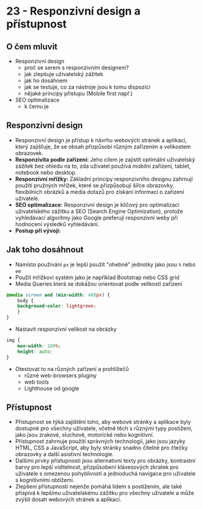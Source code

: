 # 23 - Responzivní design a přístupnost

## O čem mluvit
- Responzivní design
	- proč se serem s responzivním designem?
	- jak zlepšuje uživatelský zážitek
	- jak ho dosáhnem
	- jak se testuje, co za nástroje jsou k tomu dispozici
	- nějaké principy přístupu (Mobile first např.)
- SEO optimalizace
	- k čemu je


## Responzivní design
- Responzivní design je přístup k návrhu webových stránek a aplikací, který zajišťuje, že se obsah přizpůsobí různým zařízením a velikostem obrazovek.
- **Responzivita podle zařízení:** Jeho cílem je zajistit optimální uživatelský zážitek bez ohledu na to, zda uživatel používá mobilní zařízení, tablet, notebook nebo desktop.
- **Responzivní mřížky:** Základní principy responzivního designu zahrnují použití pružných mřížek, které se přizpůsobují šířce obrazovky, flexibilních obrázků a media dotazů pro získání informací o zařízení uživatele.
- **SEO optimalizace:** Responzivní design je klíčový pro optimalizaci uživatelského zážitku a SEO (Search Engine Optimization), protože vyhledávací algoritmy jako Google preferují responzivní weby při hodnocení výsledků vyhledávání.
- **Postup při vývoji:** 

## Jak toho dosáhnout
- Namísto používání `px` je lepší použít "ohebné" jednotky jako jsou `%` nebo `em` 
- Použít mřížkoví systém jako je například Bootstrap nebo CSS grid
- Media Queries která se dokážou orientovat podle velikosti zařízení
```css
@media screen and (min-width: 480px) {  
	body {    
	background-color: lightgreen;  
	}
}
```
- Nastavit responzivní velikost na obrázky
```css
img {
    max-width: 100%;
    height: auto;
}
```
- Otestovat to na různých zařízení a prohlížečů
	- různé web-browsers pluginy
	- web tools
	- Lighthouse od google

## Přístupnost
- Přístupnost se týká zajištění toho, aby webové stránky a aplikace byly dostupné pro všechny uživatele, včetně těch s různými typy postižení, jako jsou zrakové, sluchové, motorické nebo kognitivní.
- Přístupnost zahrnuje použití správných technologií, jako jsou  jazyky HTML, CSS a JavaScript, aby byly stránky snadno čitelné pro čtečky obrazovky a další asistivní technologie.
- Dalšími prvky přístupnosti jsou alternativní texty pro obrázky, kontrastní barvy pro lepší viditelnost, přizpůsobení klávesových zkratek pro uživatele s omezenou pohyblivostí a jednoduchá navigace pro uživatele s kognitivními obtížemi.
- Zlepšení přístupnosti nejenže pomáhá lidem s postižením, ale také přispívá k lepšímu uživatelskému zážitku pro všechny uživatele a může zvýšit dosah webových stránek a aplikací.

